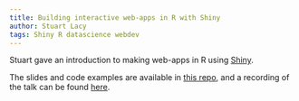 ```yaml
---
title: Building interactive web-apps in R with Shiny
author: Stuart Lacy
tags: Shiny R datascience webdev
---
```


Stuart gave an introduction to making web-apps in R using [Shiny][shiny].

The slides and code examples are available in [this repo][slides], and a recording of the talk can be found [here][recording].

[shiny]: https://shiny.rstudio.com/

[slides]: https://github.com/ResearchCodingClub/shiny-introduction

[recording]: https://eu-lti.bbcollab.com/recording/4e40f66b038c47d28985578fa0dbd4c3
